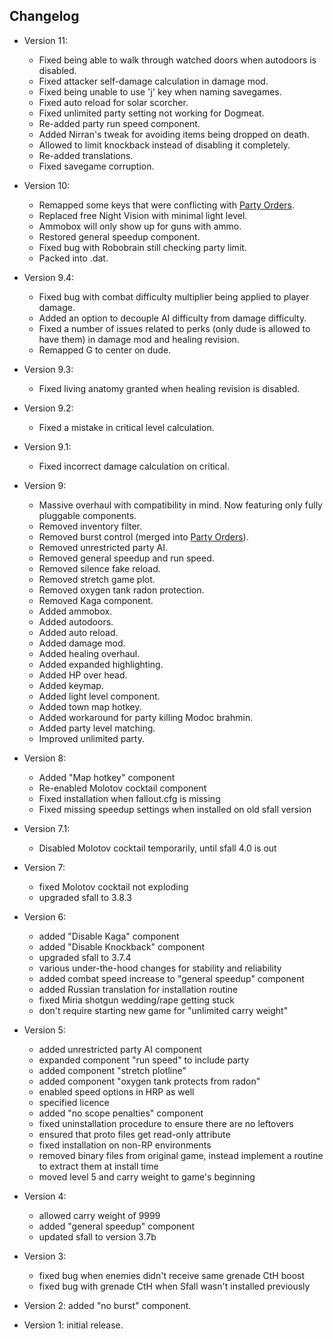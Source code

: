 ## Changelog

* Version 11:
  - Fixed being able to walk through watched doors when autodoors is disabled.
  - Fixed attacker self-damage calculation in damage mod.
  - Fixed being unable to use 'j' key when naming savegames.
  - Fixed auto reload for solar scorcher.
  - Fixed unlimited party setting not working for Dogmeat.
  - Re-added party run speed component.
  - Added Nirran's tweak for avoiding items being dropped on death.
  - Allowed to limit knockback instead of disabling it completely.
  - Re-added translations.
  - Fixed savegame corruption.

* Version 10:
  - Remapped some keys that were conflicting with [Party Orders](https://github.com/BGforgeNet/Fallout2_Party_Orders).
  - Replaced free Night Vision with minimal light level.
  - Ammobox will only show up for guns with ammo.
  - Restored general speedup component.
  - Fixed bug with Robobrain still checking party limit.
  - Packed into .dat.

* Version 9.4:
  - Fixed bug with combat difficulty multiplier being applied to player damage.
  - Added an option to decouple AI difficulty from damage difficulty.
  - Fixed a number of issues related to perks (only dude is allowed to have them) in damage mod and healing revision.
  - Remapped G to center on dude.

* Version 9.3:
  - Fixed living anatomy granted when healing revision is disabled.

* Version 9.2:
  - Fixed a mistake in critical level calculation.

* Version 9.1:
  - Fixed incorrect damage calculation on critical.

* Version 9:
  - Massive overhaul with compatibility in mind. Now featuring only fully pluggable components.
  - Removed inventory filter.
  - Removed burst control (merged into [Party Orders](https://github.com/BGforgeNet/Fallout2_Party_Orders)).
  - Removed unrestricted party AI.
  - Removed general speedup and run speed.
  - Removed silence fake reload.
  - Removed stretch game plot.
  - Removed oxygen tank radon protection.
  - Removed Kaga component.
  - Added ammobox.
  - Added autodoors.
  - Added auto reload.
  - Added damage mod.
  - Added healing overhaul.
  - Added expanded highlighting.
  - Added HP over head.
  - Added keymap.
  - Added light level component.
  - Added town map hotkey.
  - Added workaround for party killing Modoc brahmin.
  - Added party level matching.
  - Improved unlimited party.
* Version 8:
  - Added "Map hotkey" component
  - Re-enabled Molotov cocktail component
  - Fixed installation when fallout.cfg is missing
  - Fixed missing speedup settings when installed on old sfall version
* Version 7.1:
  - Disabled Molotov cocktail temporarily, until sfall 4.0 is out
* Version 7:
  - fixed Molotov cocktail not exploding
  - upgraded sfall to 3.8.3
* Version 6:
  - added "Disable Kaga" component
  - added "Disable Knockback" component
  - upgraded sfall to 3.7.4
  - various under-the-hood changes for stability and reliability
  - added combat speed increase to "general speedup" component
  - added Russian translation for installation routine
  - fixed Miria shotgun wedding/rape getting stuck
  - don't require starting new game for "unlimited carry weight"
* Version 5:
   - added unrestricted party AI component
   - expanded component "run speed" to include party
   - added component "stretch plotline"
   - added component "oxygen tank protects from radon"
   - enabled speed options in HRP as well
   - specified licence
   - added "no scope penalties" component
   - fixed uninstallation procedure to ensure there are no leftovers
   - ensured that proto files get read-only attribute
   - fixed installation on non-RP environments
   - removed binary files from original game, instead implement a routine to extract them at install time
   - moved level 5 and carry weight to game's beginning
* Version 4:
   - allowed carry weight of 9999
   - added "general speedup" component
   - updated sfall to version 3.7b
* Version 3:
   - fixed bug when enemies didn't receive same grenade CtH boost
   - fixed bug with grenade CtH when Sfall wasn't installed previously
* Version 2: added "no burst" component.
* Version 1: initial release.
